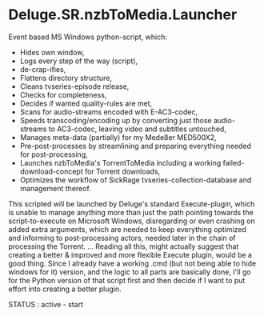 # Deluge.SR.nzbToMedia.Launcher

Event based MS Windows python-script, which:
- Hides own window,
- Logs every step of the way (script),
- de-crap-ifies,
- Flattens directory structure,
- Cleans tvseries-episode release,
- Checks for completeness,
- Decides if wanted quality-rules are met,
- Scans for audio-streams encoded with E-AC3-codec,
- Speeds transcoding/encoding up by converting just those audio-streams to AC3-codec, leaving video and subtitles untouched,
- Manages meta-data (partially) for my Mede8er MED500X2,
- Pre-post-processes by streamlining and preparing everything needed for post-processing,
- Launches nzbToMedia's TorrentToMedia including a working failed-download-concept for Torrent downloads,
- Optimizes the workflow of SickRage tvseries-collection-database and management thereof.

This scripted will be launched by Deluge's standard Execute-plugin, which is unable to manage anything more than just the path pointing towards the script-to-execute on Microsoft Windows, disregarding or even crashing on added extra arguments, which are needed to keep everything optimized and informing to post-processing actors, needed later in the chain of processing the Torrent.
...
Reading all this, might actually suggest that creating a better & improved and more flexible Execute plugin, would be a good thing.
Since I already have a working .cmd (but not being able to hide windows for it) version, and the logic to all parts are basically done,
I'll go for the Python version of that script first and then decide if I want to put effort into creating a better plugin.

STATUS : active - start
